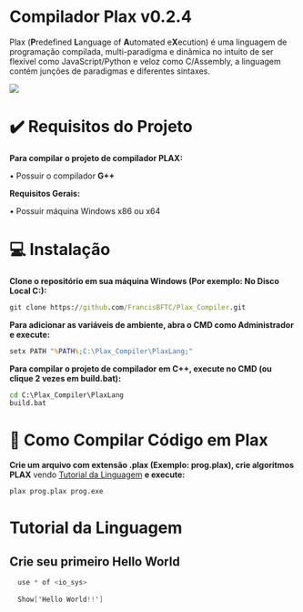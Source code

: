 # Compilador Plax v0.2.4

Plax (**P**redefined **L**anguage of **A**utomated e**X**ecution) é uma linguagem de programação compilada, multi-paradigma e dinâmica no intuito de ser flexível como JavaScript/Python e veloz como C/Assembly, a linguagem contém junções de paradigmas e diferentes sintaxes.

<img src="https://imgur.com/huBWl6V.png">

# ✔️ Requisitos do Projeto
  
**Para compilar o projeto de compilador PLAX:**
 
 • Possuir o compilador **G++**
    
**Requisitos Gerais:**
      
 • Possuir máquina Windows x86 ou x64
    
# 💻 Instalação

**Clone o repositório em sua máquina Windows (Por exemplo: No Disco Local C:):**
```bat
git clone https://github.com/FrancisBFTC/Plax_Compiler.git
```

**Para adicionar as variáveis de ambiente, abra o CMD como Administrador e execute:**
```bat
setx PATH "%PATH%;C:\Plax_Compiler\PlaxLang;"
```

**Para compilar o projeto de compilador em C++, execute no CMD (ou clique 2 vezes em build.bat):**
```bat
cd C:\Plax_Compiler\PlaxLang
build.bat
```

# 📜 Como Compilar Código em Plax

**Crie um arquivo com extensão .plax (Exemplo: prog.plax), crie algoritmos PLAX** vendo <a href="#tutorial">Tutorial da Linguagem</a> **e execute:**
```bat
plax prog.plax prog.exe
```

<a name="tutorial"></a>
# Tutorial da Linguagem

  ## Crie seu primeiro Hello World
  
  ```cs
    use * of <io_sys>
    
    Show['Hello World!!']
  ```




